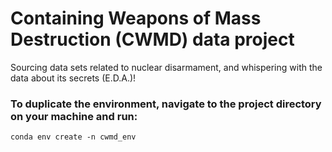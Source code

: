 # Containing Weapons of Mass Destruction (CWMD) data project
Sourcing data sets related to nuclear disarmament, and whispering with the data about its secrets (E.D.A.)!

### To duplicate the environment, navigate to the project directory on your machine and run:

	conda env create -n cwmd_env